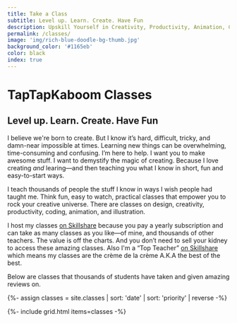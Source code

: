 ```yaml
---
title: Take a Class
subtitle: Level up. Learn. Create. Have Fun
description: Upskill Yourself in Creativity, Productivity, Animation, Coding & Illustration.
permalink: /classes/
image: 'img/rich-blue-doodle-bg-thumb.jpg'
background_color: '#1165eb'
color: black
index: true
---
```

<h1>TapTapKaboom Classes</h1>
<h2>Level up. Learn. Create. Have Fun</h2>

<p>I believe we're born to create. But I know it’s hard, difficult, tricky, and damn-near impossible at times. Learning new things can be overwhelming, time-consuming and confusing. I’m here to help. I want you to make awesome stuff. I want to demystify the magic of creating. Because I love creating <em>and</em> learing—and then teaching you what I know in short, fun and easy-to-start ways.</p>

<p>I teach thousands of people the stuff I know in ways I wish people had taught me. Think fun, easy to watch, practical classes that empower you to rock your creative universe. There are classes on design, creativity, productivity, coding, animation, and illustration.</p>

<p>I host my classes <a href="https://ttkb.me/sk">on Skillshare</a> because you pay a yearly subscription and can take as many classes as you like—of mine, and thousands of other teachers. The value is off the charts. And you don’t need to sell your kidney to access these amazing classes. Also I'm a “Top Teacher” <a href="https://ttkb.me/sk">on Skillshare</a> which means my classes are the crème de la crème A.K.A the best of the best.</p>

<p>Below are classes that thousands of students have taken and given amazing reviews on.</p>

{%- assign classes = site.classes | sort: 'date' | sort: 'priority' | reverse -%}

{%- include grid.html items=classes -%}